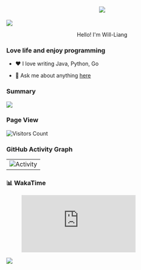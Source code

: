 <h1 align="center"> <img src="https://readme-typing-svg.herokuapp.com/?lines=永远相信美好的事情即将发生!&center=true&size=27"></h1>

<img src="https://cdn.jsdelivr.net/gh/sun0225SUN/sun0225SUN/assets/images/coding.gif" /><br>

<p align="center">Hello! I'm Will-Liang</p>



### Love life and enjoy programming

- ❤️ I love writing Java, Python, Go

- 💬 Ask me about anything [here](https://github.com/Will-Liang/Will-Liang/issues)



### Summary

![](https://github-readme-stats.vercel.app/api?username=Will-Liang&show_icons=true&theme=blue-green)



### Page View

![Visitors Count](https://profile-counter.glitch.me/Will-Liang/count.svg)



### GitHub Activity Graph

<table align="center">
  <tr>
    <td><img src="https://github-readme-activity-graph.vercel.app/graph?username=Will-LiAng&theme=xcode&bg_color=FF000000&hide_border=true" alt="Activity"/></td>
  </tr>
</table>




### 📊 WakaTime

<figure><embed src="https://wakatime.com/share/@7afb06e3-0547-4e13-a1aa-30d400604aa2/4b9b5e13-33a3-4efa-b5cb-ab7b847a5f80.svg"></embed></figure>



<picture>
  <source
    srcset="https://github-readme-stats.vercel.app/api/wakatime?username=Liang88&layout=compact&text_color=f0f6fc&bg_color=00000000&hide_border=true&hide_title=true"
    media="(prefers-color-scheme: dark)"
  />
  <source
    srcset="https://github-readme-stats.vercel.app/api/wakatime?username=Liang88&layout=compact&text_color=1f2328&bg_color=00000000&hide_border=true&hide_title=true"
    media="(prefers-color-scheme: light), (prefers-color-scheme: no-preference)"
  />
  <img src="https://github-readme-stats.vercel.app/api/wakatime?username=Liang88&layout=compact&text_color=f0f6fc&bg_color=00000000&hide_border=true&hide_title=true" />
</picture>






